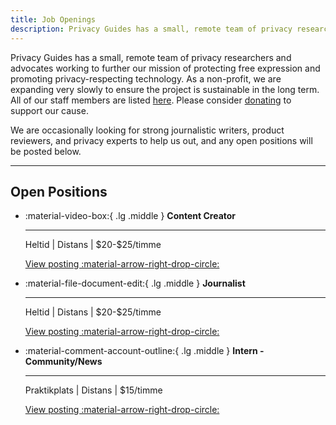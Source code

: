 ```yaml
---
title: Job Openings
description: Privacy Guides has a small, remote team of privacy researchers and advocates. Any open positions we may have in the future will be posted here.
---
```


Privacy Guides has a small, remote team of privacy researchers and advocates working to further our mission of protecting free expression and promoting privacy-respecting technology. As a non-profit, we are expanding very slowly to ensure the project is sustainable in the long term. All of our staff members are listed [here](../about.md#staff). Please consider [donating](donate.md) to support our cause.

We are occasionally looking for strong journalistic writers, product reviewers, and privacy experts to help us out, and any open positions will be posted below.

---

## Open Positions

<div class="grid cards" markdown>

- :material-video-box:{ .lg .middle } **Content Creator**

  ---

  Heltid | Distans | \$20-$25/timme

  [View posting :material-arrow-right-drop-circle:](jobs/content-creator.md)

- :material-file-document-edit:{ .lg .middle } **Journalist**

  ---

  Heltid | Distans | \$20-$25/timme

  [View posting :material-arrow-right-drop-circle:](jobs/journalist.md)

- :material-comment-account-outline:{ .lg .middle } **Intern - Community/News**

  ---

  Praktikplats | Distans | \$15/timme

  [View posting :material-arrow-right-drop-circle:](jobs/intern-news.md)

</div>
